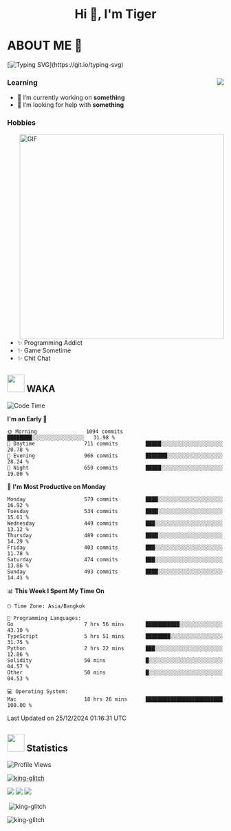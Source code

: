 <h1 align="center">Hi 👋, I'm Tiger</h1>




# ABOUT ME 💬

[![Typing SVG](https://readme-typing-svg.herokuapp.com?color=22F771&vCenter=true&lines=A+perssionate+developer+from+nowhere.)](https://git.io/typing-svg)

<div>
 <img align="right" src="https://spotify-github-profile.vercel.app/api/view?uid=12129734423&cover_image=false&theme=default&bar_color=22d016&bar_color_cover=true" />
 <h3>Learning</h3>
 
 <ul>
  <li>🔭 I’m currently working on <b>something</b></li>
  <li>🤝 I’m looking for help with <b>something</b></li>
 </ul>
 
</div>
<div>
 <h3>Hobbies</h3>
 <img align="right" height="475px"  alt="GIF" src="https://i.pinimg.com/originals/1f/b7/db/1fb7dbee557e5ed509f7517da8a84d58.gif" />
 <ul>
  <li>✨ Programming Addict</li>
  <li>✨ Game Sometime</li>
  <li>✨ Chit Chat</li>
 </ul>
 
</div>



## <img height="40" src="https://raw.githubusercontent.com/innng/innng/master/assets/kyubey.gif"/> WAKA

<!--START_SECTION:waka-->
![Code Time](http://img.shields.io/badge/Code%20Time-3%2C042%20hrs%2037%20mins-blue)

**I'm an Early 🐤** 

```text
🌞 Morning                1094 commits        ████████░░░░░░░░░░░░░░░░░   31.98 % 
🌆 Daytime                711 commits         █████░░░░░░░░░░░░░░░░░░░░   20.78 % 
🌃 Evening                966 commits         ███████░░░░░░░░░░░░░░░░░░   28.24 % 
🌙 Night                  650 commits         █████░░░░░░░░░░░░░░░░░░░░   19.00 % 
```
📅 **I'm Most Productive on Monday** 

```text
Monday                   579 commits         ████░░░░░░░░░░░░░░░░░░░░░   16.92 % 
Tuesday                  534 commits         ████░░░░░░░░░░░░░░░░░░░░░   15.61 % 
Wednesday                449 commits         ███░░░░░░░░░░░░░░░░░░░░░░   13.12 % 
Thursday                 489 commits         ████░░░░░░░░░░░░░░░░░░░░░   14.29 % 
Friday                   403 commits         ███░░░░░░░░░░░░░░░░░░░░░░   11.78 % 
Saturday                 474 commits         ███░░░░░░░░░░░░░░░░░░░░░░   13.86 % 
Sunday                   493 commits         ████░░░░░░░░░░░░░░░░░░░░░   14.41 % 
```


📊 **This Week I Spent My Time On** 

```text
🕑︎ Time Zone: Asia/Bangkok

💬 Programming Languages: 
Go                       7 hrs 56 mins       ███████████░░░░░░░░░░░░░░   43.10 % 
TypeScript               5 hrs 51 mins       ████████░░░░░░░░░░░░░░░░░   31.75 % 
Python                   2 hrs 22 mins       ███░░░░░░░░░░░░░░░░░░░░░░   12.86 % 
Solidity                 50 mins             █░░░░░░░░░░░░░░░░░░░░░░░░   04.57 % 
Other                    50 mins             █░░░░░░░░░░░░░░░░░░░░░░░░   04.53 % 

💻 Operating System: 
Mac                      18 hrs 26 mins      █████████████████████████   100.00 % 
```


 Last Updated on 25/12/2024 01:16:31 UTC
<!--END_SECTION:waka-->
## <img height="40" src="https://raw.githubusercontent.com/innng/innng/master/assets/kyubey.gif"/> Statistics
![Profile Views](https://komarev.com/ghpvc/?username=king-glitch)  

<p align="left"> 
 <a href="https://github.com/ryo-ma/github-profile-trophy">
  <img src="https://github-profile-trophy.vercel.app/?username=king-glitch&theme=dracula" alt="king-glitch" />
 </a> </p>

![](https://github-profile-summary-cards.vercel.app/api/cards/profile-details?username=king-glitch&theme=dracula)
![](https://github-profile-summary-cards.vercel.app/api/cards/stats?username=king-glitch&theme=dracula) 
![](https://github-profile-summary-cards.vercel.app/api/cards/productive-time?username=king-glitch&theme=dracula)


<p>&nbsp;<img align="center" src="https://github-readme-stats.vercel.app/api?username=king-glitch&theme=dracula" alt="king-glitch" /></p>

<p><img align="center" src="https://github-readme-streak-stats.herokuapp.com/?user=king-glitch&theme=dracula" alt="king-glitch" /></p>
